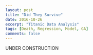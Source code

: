 ```yaml
---
layout: post
title: "Did They Survive"
date: 2016-10-26
excerpt: "Titanic Data Analysis"
tags: [Death, Regression, Model, GA]
comments: false
---
```


UNDER CONSTRUCTION